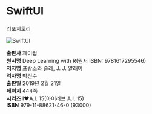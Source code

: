# SwiftUI
 <SwiftUI> 리포지토리


![SwiftUI]()

**출판사** 제이펍  
**원서명** Deep Learning with R(원서 ISBN: 9781617295546)  
**저자명** 프랑소와 숄레, J. J. 알래어  
**역자명** 박진수  
**출판일** 2019년 2월 21일  
**페이지** 444쪽  
**시리즈** I♥A.I. 15(아이러브 A.I. 15)  
**ISBN**  979-11-88621-46-0 (93000)